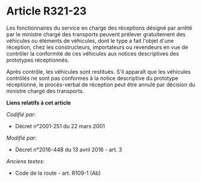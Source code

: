 # Article R321-23

Les fonctionnaires du service en charge des réceptions désigné par arrêté par le ministre chargé des transports peuvent
prélever gratuitement des véhicules ou éléments de véhicules, dont le type a fait l'objet d'une réception, chez les
constructeurs, importateurs ou revendeurs en vue de contrôler la conformité de ces véhicules aux notices descriptives des
prototypes réceptionnés. 

Après contrôle, les véhicules sont restitués. S'il apparaît que les véhicules contrôlés ne sont pas conformes à la notice
descriptive du prototype réceptionné, le procès-verbal de réception peut être annulé par décision du ministre chargé des
transports.

**Liens relatifs à cet article**

_Codifié par_:

  - Décret n°2001-251 du 22 mars 2001

_Modifié par_:

  - Décret n°2016-448 du 13 avril 2016 - art. 3

_Anciens textes_:

  - Code de la route - art. R109-1 (Ab)
